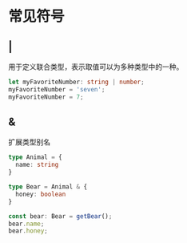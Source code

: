 # 常见符号

## |

用于定义联合类型，表示取值可以为多种类型中的一种。

```ts
let myFavoriteNumber: string | number;
myFavoriteNumber = 'seven';
myFavoriteNumber = 7;
```

## &

扩展类型别名

```ts
type Animal = {
  name: string
}

type Bear = Animal & { 
  honey: boolean 
}

const bear: Bear = getBear();
bear.name;
bear.honey;
```
